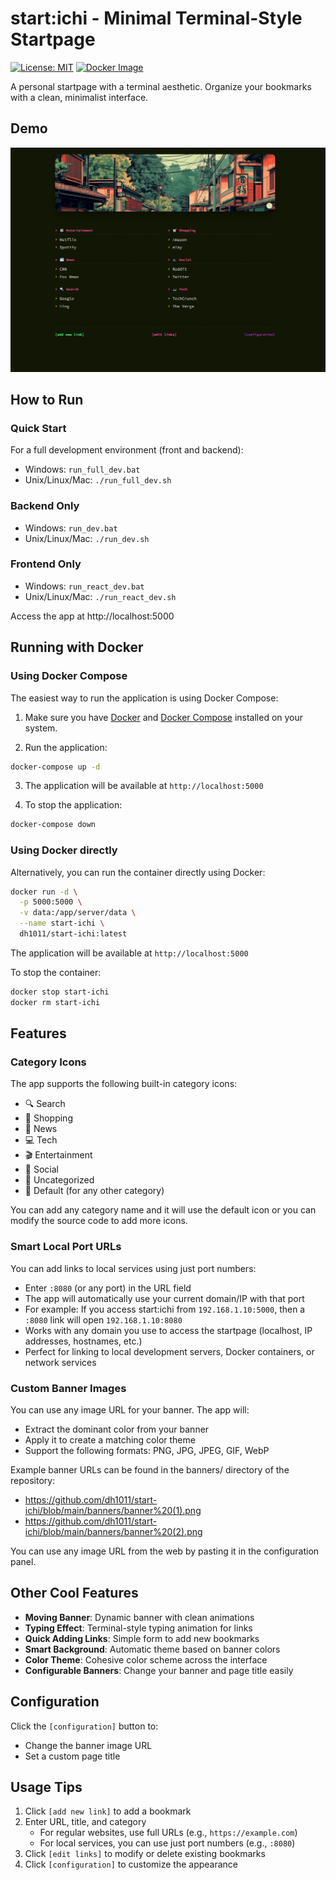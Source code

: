 # start:ichi - Minimal Terminal-Style Startpage
[![License: MIT](https://img.shields.io/badge/License-MIT-yellow.svg)](https://opensource.org/licenses/MIT)
[![Docker Image](https://img.shields.io/docker/pulls/dh1011/start-ichi.svg)](https://hub.docker.com/r/dh1011/start-ichi)

A personal startpage with a terminal aesthetic. Organize your bookmarks with a clean, minimalist interface.

## Demo

[![Watch the demo](./demo.png)](https://youtu.be/DY1OeNu5axg)

## How to Run

### Quick Start
For a full development environment (front and backend):
- Windows: `run_full_dev.bat`
- Unix/Linux/Mac: `./run_full_dev.sh`

### Backend Only
- Windows: `run_dev.bat`
- Unix/Linux/Mac: `./run_dev.sh`

### Frontend Only
- Windows: `run_react_dev.bat`
- Unix/Linux/Mac: `./run_react_dev.sh`

Access the app at http://localhost:5000

## Running with Docker

### Using Docker Compose

The easiest way to run the application is using Docker Compose:

1. Make sure you have [Docker](https://docs.docker.com/get-docker/) and [Docker Compose](https://docs.docker.com/compose/install/) installed on your system.

2. Run the application:
```bash
docker-compose up -d
```

3. The application will be available at `http://localhost:5000`

4. To stop the application:
```bash
docker-compose down
```

### Using Docker directly

Alternatively, you can run the container directly using Docker:

```bash
docker run -d \
  -p 5000:5000 \
  -v data:/app/server/data \
  --name start-ichi \
  dh1011/start-ichi:latest
```

The application will be available at `http://localhost:5000`

To stop the container:
```bash
docker stop start-ichi
docker rm start-ichi
```

## Features

### Category Icons
The app supports the following built-in category icons:
- 🔍 Search
- 🛒 Shopping
- 📰 News
- 💻 Tech
- 🎬 Entertainment
- 👥 Social
- 📁 Uncategorized
- 📌 Default (for any other category)

You can add any category name and it will use the default icon or you can modify the source code to add more icons.

### Smart Local Port URLs
You can add links to local services using just port numbers:
- Enter `:8080` (or any port) in the URL field
- The app will automatically use your current domain/IP with that port
- For example: If you access start:ichi from `192.168.1.10:5000`, then a `:8080` link will open `192.168.1.10:8080`
- Works with any domain you use to access the startpage (localhost, IP addresses, hostnames, etc.)
- Perfect for linking to local development servers, Docker containers, or network services

### Custom Banner Images
You can use any image URL for your banner. The app will:
- Extract the dominant color from your banner
- Apply it to create a matching color theme
- Support the following formats: PNG, JPG, JPEG, GIF, WebP

Example banner URLs can be found in the banners/ directory of the repository:
- https://github.com/dh1011/start-ichi/blob/main/banners/banner%20(1).png
- https://github.com/dh1011/start-ichi/blob/main/banners/banner%20(2).png

You can use any image URL from the web by pasting it in the configuration panel.

## Other Cool Features

- **Moving Banner**: Dynamic banner with clean animations
- **Typing Effect**: Terminal-style typing animation for links
- **Quick Adding Links**: Simple form to add new bookmarks
- **Smart Background**: Automatic theme based on banner colors
- **Color Theme**: Cohesive color scheme across the interface
- **Configurable Banners**: Change your banner and page title easily

## Configuration

Click the `[configuration]` button to:
- Change the banner image URL
- Set a custom page title

## Usage Tips

1. Click `[add new link]` to add a bookmark
2. Enter URL, title, and category
   - For regular websites, use full URLs (e.g., `https://example.com`)
   - For local services, you can use just port numbers (e.g., `:8080`)
3. Click `[edit links]` to modify or delete existing bookmarks
4. Click `[configuration]` to customize the appearance
